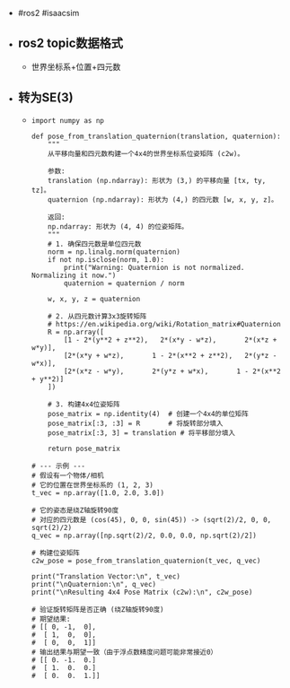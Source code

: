 - #ros2 #isaacsim
- ## ros2 topic数据格式
	- 世界坐标系+位置+四元数
- ## 转为SE(3)
	- ```
	  import numpy as np
	  
	  def pose_from_translation_quaternion(translation, quaternion):
	      """
	      从平移向量和四元数构建一个4x4的世界坐标系位姿矩阵 (c2w)。
	  
	      参数:
	      translation (np.ndarray): 形状为 (3,) 的平移向量 [tx, ty, tz]。
	      quaternion (np.ndarray): 形状为 (4,) 的四元数 [w, x, y, z]。
	  
	      返回:
	      np.ndarray: 形状为 (4, 4) 的位姿矩阵。
	      """
	      # 1. 确保四元数是单位四元数
	      norm = np.linalg.norm(quaternion)
	      if not np.isclose(norm, 1.0):
	          print("Warning: Quaternion is not normalized. Normalizing it now.")
	          quaternion = quaternion / norm
	  
	      w, x, y, z = quaternion
	  
	      # 2. 从四元数计算3x3旋转矩阵
	      # https://en.wikipedia.org/wiki/Rotation_matrix#Quaternion
	      R = np.array([
	          [1 - 2*(y**2 + z**2),   2*(x*y - w*z),       2*(x*z + w*y)],
	          [2*(x*y + w*z),       1 - 2*(x**2 + z**2),   2*(y*z - w*x)],
	          [2*(x*z - w*y),       2*(y*z + w*x),       1 - 2*(x**2 + y**2)]
	      ])
	  
	      # 3. 构建4x4位姿矩阵
	      pose_matrix = np.identity(4)  # 创建一个4x4的单位矩阵
	      pose_matrix[:3, :3] = R       # 将旋转部分填入
	      pose_matrix[:3, 3] = translation # 将平移部分填入
	  
	      return pose_matrix
	  
	  # --- 示例 ---
	  # 假设有一个物体/相机
	  # 它的位置在世界坐标系的 (1, 2, 3)
	  t_vec = np.array([1.0, 2.0, 3.0])
	  
	  # 它的姿态是绕Z轴旋转90度
	  # 对应的四元数是 (cos(45), 0, 0, sin(45)) -> (sqrt(2)/2, 0, 0, sqrt(2)/2)
	  q_vec = np.array([np.sqrt(2)/2, 0.0, 0.0, np.sqrt(2)/2])
	  
	  # 构建位姿矩阵
	  c2w_pose = pose_from_translation_quaternion(t_vec, q_vec)
	  
	  print("Translation Vector:\n", t_vec)
	  print("\nQuaternion:\n", q_vec)
	  print("\nResulting 4x4 Pose Matrix (c2w):\n", c2w_pose)
	  
	  # 验证旋转矩阵是否正确 (绕Z轴旋转90度)
	  # 期望结果:
	  # [[ 0, -1,  0],
	  #  [ 1,  0,  0],
	  #  [ 0,  0,  1]]
	  # 输出结果与期望一致（由于浮点数精度问题可能非常接近0）
	  # [[ 0. -1.  0.]
	  #  [ 1.  0.  0.]
	  #  [ 0.  0.  1.]]
	  ```